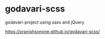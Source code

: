 # godavari-scss
godavari-project using sass and jQuery 

 https://pranishsonone.github.io/godavari-scss/
